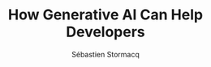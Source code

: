 ---
title:  "How Generative AI Can Help Developers"
description: "In this episode of the AWS Developers Podcast, Seb and Brooke are joined by Massimo Refere, a senior principal product manager in the Amazon Q team. They discuss how generative AI can help developers and introduce Amazon Q Developer, a generative AI assistant for work. They explore the different capabilities of Amazon Q Developer, including troubleshooting, coding assistance, and task assignment. They also discuss the conversational coding experience and the ability to customize models based on an organization's codebase. The episode concludes with a discussion on how developers can get started with Amazon Q Developer. The conversation covers topics such as the overlap between Q business and Q Developer, customization and personalization, the challenges of demoing customizations, the minimum amount of code required for customization, evaluating customized models, data security and protection, and the future direction of Amazon Q Developer."
guests:
   - name: "Massimo Re Ferrè"
     title: "Director, Product Management, AWS"
     link: "https://www.linkedin.com/in/massimoreferre/"
   - name: "Brooke Jamieson"
     title: "Developer Advocate, AWS"
     link: "https://www.linkedin.com/in/brookejamieson/"
episode: 133
duration: "00:51:27" 
size: 24697226
file: 133.mp3	
publication: "2024-10-04 04:00:00 +0000"
author: Sébastien Stormacq
category: podcasts
social-background: 133.png
appleEpisodeId: 1000671737804
aws-categories:
  - "Developer Tools"
  - "Machine Learning & AI"
links:
  - text: "Amazon Q Developer"
    link: https://docs.aws.amazon.com/amazonq/latest/qdeveloper-ug/what-is.html
  - text: "Amazon Q Developer pricing and tier of services"
    link: https://aws.amazon.com/q/developer/pricing/
  - text: "Amazon Q Developer customization for enterprises"
    link: https://docs.aws.amazon.com/amazonq/latest/qdeveloper-ug/customizations-admin-activate.html
---